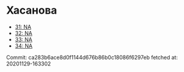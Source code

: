 # Хасанова
- [31: NA](31.md)
- [32: NA](32.md)
- [33: NA](33.md)
- [34: NA](34.md)

Commit: ca283b6ace8d0f1144d676b86b0c18086f6297eb
 fetched at: 20201129-163302
